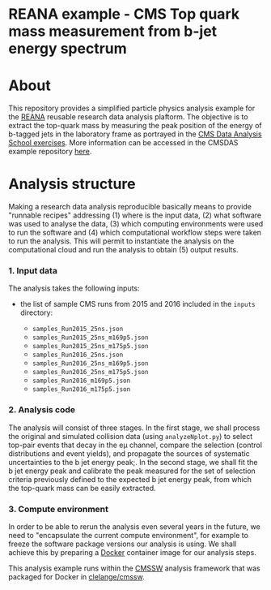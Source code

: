  REANA example - CMS Top quark mass measurement from b-jet energy spectrum
==========================================================================

About
=====

This repository provides a simplified particle physics analysis example for the
[REANA](http://reanahub.io/) reusable research data analysis plaftorm. The objective 
is to extract the top-quark mass by measuring the peak position of the energy of b-tagged 
jets in the laboratory frame as portrayed in the [CMS Data Analysis School exercises](https://twiki.cern.ch/twiki/bin/view/CMS/SWGuideCMSDataAnalysisSchoolLPC2018TopExercise). 
More information can be accessed in the CMSDAS example repository [here](https://github.com/CMSDASAtLPC/LongExerciseTopMass).

Analysis structure
==================

Making a research data analysis reproducible basically means to provide
"runnable recipes" addressing (1) where is the input data, (2) what software was
used to analyse the data, (3) which computing environments were used to run the
software and (4) which computational workflow steps were taken to run the
analysis. This will permit to instantiate the analysis on the computational
cloud and run the analysis to obtain (5) output results.


### 1. Input data

The analysis takes the following inputs:

- the list of sample CMS runs from 2015 and 2016 included in the ``inputs`` directory:

  - ``samples_Run2015_25ns.json``
  - ``samples_Run2015_25ns_m169p5.json``
  - ``samples_Run2015_25ns_m175p5.json``
  - ``samples_Run2016_25ns.json``
  - ``samples_Run2016_25ns_m169p5.json``
  - ``samples_Run2016_25ns_m175p5.json``
  - ``samples_Run2016_m169p5.json``
  - ``samples_Run2016_m175p5.json``
  
### 2. Analysis code

The analysis will consist of three stages. In the first stage, we shall process
the original and simulated collision data (using ``analyzeNplot.py``) to select 
top-pair events that decay in the eμ channel, compare the selection (control distributions 
and event yields), and propagate the sources of systematic uncertainties to the 
b jet energy peak;. In the second stage, we shall fit the b jet energy peak and
calibrate the peak measured for the set of selection criteria previously defined 
to the expected b jet energy peak, from which the top-quark mass can be easily extracted. 

<!-- The ``finalize`` directory
contains the analysis code plugin for the [CMSSW](http://cms-sw.github.io/)
analysis framework.-->

### 3. Compute environment

In order to be able to rerun the analysis even several years in the future, we
need to "encapsulate the current compute environment", for example to freeze the
software package versions our analysis is using. We shall achieve this by
preparing a [Docker](https://www.docker.com/?) container image for our analysis
steps.

This analysis example runs within the [CMSSW](http://cms-sw.github.io/)
analysis framework that was packaged for Docker in [clelange/cmssw](https://hub.docker.com/r/clelange/cmssw/).



